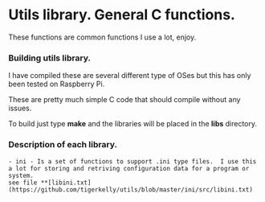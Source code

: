 
# Utils library.  General C functions.

These functions are common functions I use a lot, enjoy.

### Building utils library.

I have compiled these are several different type of OSes but this has only been tested on Raspberry Pi.

These are pretty much simple C code that should compile without any issues.

To build just type **make** and the libraries will be placed in the **libs** directory.


### Description of each library.

	- ini - Is a set of functions to support .ini type files.  I use this a lot for storing and retriving configuration data for a program or system.  
	see file **[libini.txt](https://github.com/tigerkelly/utils/blob/master/ini/src/libini.txt)
